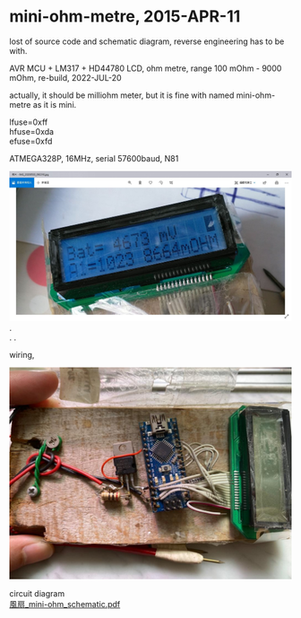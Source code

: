 # mini-ohm-metre, 2015-APR-11

lost of source code and schematic diagram, reverse engineering has to be with.

AVR MCU + LM317 + HD44780 LCD, ohm metre, range 100 mOhm - 9000 mOhm, re-build, 2022-JUL-20    
  
actually, it should be milliohm meter, but it is fine with named mini-ohm-metre as it is mini.

lfuse=0xff  
hfuse=0xda  
efuse=0xfd  

ATMEGA328P, 16MHz, serial 57600baud, N81  

![milliohm_meter_samllfont_version_xiaolaba.JPG](milliohm_meter_samllfont_version_xiaolaba.JPG)  
.  
.
.  

wiring,

![milliohm_meter_wiring_2020-07-21_xiaolaba.jpg](milliohm_meter_wiring_2020-07-21_xiaolaba.jpg)

circuit diagram  
[風扇_mini-ohm_schematic.pdf](風扇_mini-ohm_schematic.pdf)
